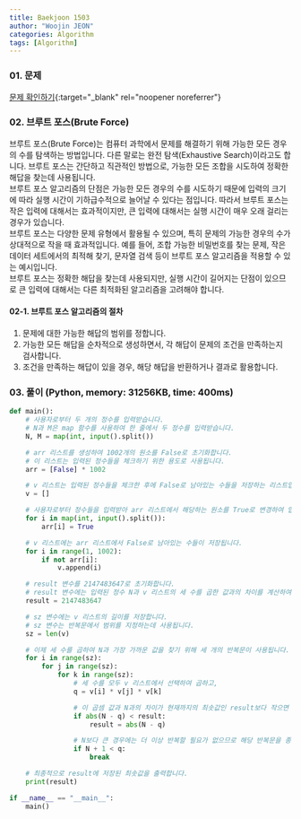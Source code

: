 ```yaml
---
title: Baekjoon 1503
author: "Woojin JEON"
categories: Algorithm
tags: [Algorithm]
---
```


### 01. 문제

[문제 확인하기](https://www.acmicpc.net/problem/1503){:target="_blank" rel="noopener noreferrer"}

### 02. 브루트 포스(Brute Force)

브루트 포스(Brute Force)는 컴퓨터 과학에서 문제를 해결하기 위해 가능한 모든 경우의 수를 탐색하는 방법입니다. 다른 말로는 완전 탐색(Exhaustive Search)이라고도 합니다. 브루트 포스는 간단하고 직관적인 방법으로, 가능한 모든 조합을 시도하여 정확한 해답을 찾는데 사용됩니다.  
브루트 포스 알고리즘의 단점은 가능한 모든 경우의 수를 시도하기 때문에 입력의 크기에 따라 실행 시간이 기하급수적으로 늘어날 수 있다는 점입니다. 따라서 브루트 포스는 작은 입력에 대해서는 효과적이지만, 큰 입력에 대해서는 실행 시간이 매우 오래 걸리는 경우가 있습니다.  
브루트 포스는 다양한 문제 유형에서 활용될 수 있으며, 특히 문제의 가능한 경우의 수가 상대적으로 작을 때 효과적입니다. 예를 들어, 조합 가능한 비밀번호를 찾는 문제, 작은 데이터 세트에서의 최적해 찾기, 문자열 검색 등이 브루트 포스 알고리즘을 적용할 수 있는 예시입니다.  
브루트 포스는 정확한 해답을 찾는데 사용되지만, 실행 시간이 길어지는 단점이 있으므로 큰 입력에 대해서는 다른 최적화된 알고리즘을 고려해야 합니다.

#### 02-1. 브루트 포스 알고리즘의 절차

1. 문제에 대한 가능한 해답의 범위를 정합니다.
2. 가능한 모든 해답을 순차적으로 생성하면서, 각 해답이 문제의 조건을 만족하는지 검사합니다.
3. 조건을 만족하는 해답이 있을 경우, 해당 해답을 반환하거나 결과로 활용합니다.

### 03. 풀이 (Python, memory: 31256KB, time: 400ms)

```Python
def main():
    # 사용자로부터 두 개의 정수를 입력받습니다.
    # N과 M은 map 함수를 사용하여 한 줄에서 두 정수를 입력받습니다.
    N, M = map(int, input().split())

    # arr 리스트를 생성하여 1002개의 원소를 False로 초기화합니다.
    # 이 리스트는 입력된 정수들을 체크하기 위한 용도로 사용됩니다.
    arr = [False] * 1002

    # v 리스트는 입력된 정수들을 체크한 후에 False로 남아있는 수들을 저장하는 리스트입니다.
    v = []

    # 사용자로부터 정수들을 입력받아 arr 리스트에서 해당하는 원소를 True로 변경하여 입력된 정수들이 arr 리스트에서 체크되었음을 표시합니다.
    for i in map(int, input().split()):
        arr[i] = True

    # v 리스트에는 arr 리스트에서 False로 남아있는 수들이 저장됩니다.
    for i in range(1, 1002):
        if not arr[i]:
            v.append(i)

    # result 변수를 2147483647로 초기화합니다.
    # result 변수에는 입력된 정수 N과 v 리스트의 세 수를 곱한 값과의 차이를 계산하여 최솟값을 저장합니다.
    result = 2147483647

    # sz 변수에는 v 리스트의 길이를 저장합니다.
    # sz 변수는 반복문에서 범위를 지정하는데 사용됩니다.
    sz = len(v)

    # 이제 세 수를 곱하여 N과 가장 가까운 값을 찾기 위해 세 개의 반복문이 사용됩니다.
    for i in range(sz):
        for j in range(sz):
            for k in range(sz):
                # 세 수를 모두 v 리스트에서 선택하여 곱하고,
                q = v[i] * v[j] * v[k]

                # 이 곱셈 값과 N과의 차이가 현재까지의 최솟값인 result보다 작으면 최솟값을 갱신합니다.
                if abs(N - q) < result:
                    result = abs(N - q)

                # N보다 큰 경우에는 더 이상 반복할 필요가 없으므로 해당 반복문을 종료합니다.
                if N + 1 < q:
                    break

    # 최종적으로 result에 저장된 최솟값을 출력합니다.
    print(result)

if __name__ == "__main__":
    main()
```
